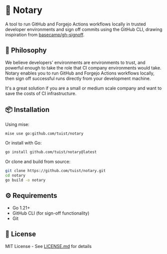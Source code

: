 # 📝 Notary

A tool to run GitHub and Forgejo Actions workflows locally in trusted developer environments and sign off commits using the GitHub CLI, drawing inspiration from [basecamp/gh-signoff](https://github.com/basecamp/gh-signoff).

## 🎯 Philosophy

We believe developers' environments are environments to trust, and powerful enough to take the role that CI company environments would take. Notary enables you to run GitHub and Forgejo Actions workflows locally, then sign off successful runs directly from your development machine.

It's a great solution if you are a small or medium scale company and want to save the costs of CI infrastructure.

## 📦 Installation

Using mise:
```bash
mise use go:github.com/tuist/notary
```

Or install with Go:
```bash
go install github.com/tuist/notary@latest
```

Or clone and build from source:
```bash
git clone https://github.com/tuist/notary.git
cd notary
go build -o notary
```

## ⚙️ Requirements

- Go 1.21+
- GitHub CLI (for sign-off functionality)
- Git

## 📄 License

MIT License - See [LICENSE.md](LICENSE.md) for details
